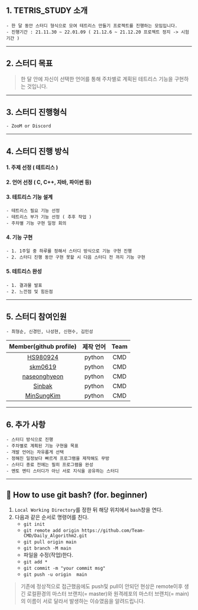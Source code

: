 ## 1. TETRIS_STUDY 소개
	- 한 달 동안 스터디 형식으로 모여 테트리스 만들기 프로젝트를 진행하는 모임입니다.
	- 진행기간 : 21.11.30 ~ 22.01.09 ( 21.12.6 ~ 21.12.20 프로젝트 정지 -> 시험 기간 )
---
## 2. 스터디 목표
 > 한 달 안에 자신이 선택한 언어를 통해 주차별로 계획된 테트리스 기능을 구현하는 것입니다.
---
## 3. 스터디 진행형식
	- ZooM or Discord
---
## 4. 스터디 진행 방식
#### 1. 주제 선정 ( 테트리스 )
#### 2. 언어 선정 ( C, C++, 자바, 파이썬 등)
#### 3. 테트리스 기능 설계
	- 테트리스 필요 기능 선정
	- 테트리스 부가 기능 선정 ( 추후 작업 )
	- 주차별 기능 구현 일정 회의
#### 4. 기능 구현
	- 1. 1주일 중 하루를 정해서 스터디 방식으로 기능 구현 진행
	- 2. 스터디 진행 동안 구현 못할 시 다음 스터디 전 까지 기능 구현 	
#### 5. 테트리스 완성
	- 1. 결과물 발표
	- 2. 느낀점 및 힘든점
---
## 5. 스터디 참여인원
	- 최형순, 신경민, 나성현, 신현수, 김민성
| Member(github profile) | 제작 언어 | Team |
|:---------:|:---------:|:-----:|
|[HS980924](https://github.com/HS980924)| python | CMD |
|[skm0619](https://github.com/skm0619)| python | CMD |
|[naseonghyeon](https://github.com/naseonghyeon)| python | CMD |
|[Sinbak](https://github.com/sinbak)| python | CMD |
|[MinSungKim](https://github.com/alstjd84)| python | CMD |

---
## 6. 추가 사항
	- 스터디 방식으로 진행
	- 주차별로 계획된 기능 구현을 목표
	- 개발 언어는 자유롭게 선택
	- 정해진 일정보다 빠르게 프로그램을 제작해도 무방
	- 스터디 종료 전에는 필히 프로그램을 완성
	- 멘토 멘티 스터디가 아닌 서로 지식을 공유하는 스터디

---
## 🤔 How to use git bash? (for. beginner)
1. `Local Working Directory`를 정한 뒤 해당 위치에서 `bash`창을 연다.
2. 다음과 같은 순서로 명령어를 친다.
    - `git init`
    - `git remote add origin https://github.com/Team-CMD/Daily_Algorithm2.git`
    - `git pull origin main`
    - `git branch -M main`
    - 파일을 수정(작업)한다.
    - `git add *`
    - `git commit -m "your commit msg"`
    - `git push -u origin  main` 
  > 기존에 정상적으로 접근했음에도 push및 pull이 안되던 현상은 remote이후 생긴 로컬환경의 마스터 브랜치(= master)와 원격레포의 마스터 브랜치(= main)의 이름이 서로  달라서 발생하는 이슈였음을 알려드립니다.